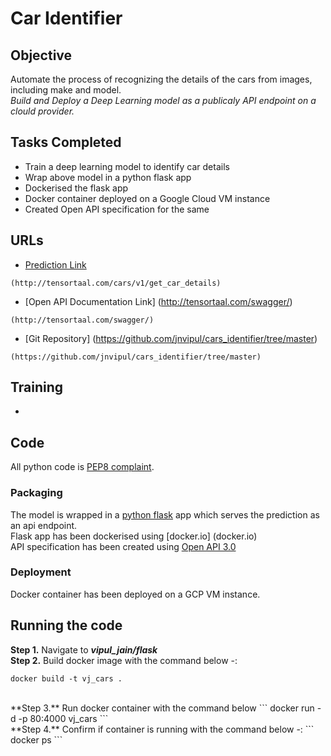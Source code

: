# Car Identifier

## Objective
Automate the process of recognizing the details of the cars from images, including make and model. 
<br>*Build and Deploy a Deep Learning model as a publicaly API endpoint on a clould provider.*

## Tasks Completed
- Train a deep learning model to identify car details
- Wrap above model in a python flask app
- Dockerised the flask app
- Docker container deployed on a Google Cloud VM instance
- Created Open API specification for the same

## URLs

* [Prediction Link](http://tensortaal.com/cars/v1/get_car_details)
```
(http://tensortaal.com/cars/v1/get_car_details)
```

* [Open API Documentation Link] (http://tensortaal.com/swagger/)
```
(http://tensortaal.com/swagger/)
```

* [Git Repository] (https://github.com/jnvipul/cars_identifier/tree/master)
```
(https://github.com/jnvipul/cars_identifier/tree/master)
```

## Training
- 

## Code
All python code is [PEP8 complaint](https://www.python.org/dev/peps/pep-0008/).

### Packaging
The model is wrapped in a [python flask](http://flask.pocoo.org/) app which serves the prediction as an api endpoint. 
<br> Flask app has been dockerised using [docker.io]
(docker.io)
<br>
API specification has been created using [Open API 3.0](https://swagger.io/blog/news/announcing-openapi-3-0/)

### Deployment
Docker container has been deployed on a GCP VM instance.


## Running the code
**Step 1.** Navigate to <b>*vipul_jain/flask*</b> <br>
**Step 2.** Build docker image with the command below -:
```
docker build -t vj_cars .
```
<br>
**Step 3.** Run docker container with the command below
```
docker run -d -p 80:4000 vj_cars
```
<br>
**Step 4.** Confirm if container is running with the command below -: 
```
docker ps
```